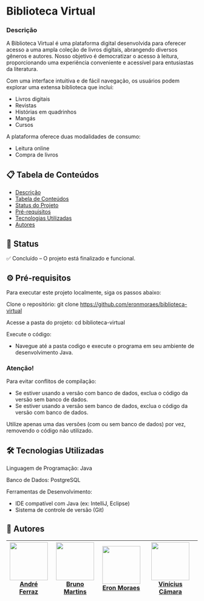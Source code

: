 # Biblioteca Virtual

### Descrição
A Biblioteca Virtual é uma plataforma digital desenvolvida para oferecer acesso a uma ampla coleção de livros digitais, abrangendo diversos gêneros e autores. Nosso objetivo é democratizar o acesso à leitura, proporcionando uma experiência conveniente e acessível para entusiastas da literatura.

Com uma interface intuitiva e de fácil navegação, os usuários podem explorar uma extensa biblioteca que inclui:
- Livros digitais
- Revistas
- Histórias em quadrinhos
- Mangás
- Cursos

A plataforma oferece duas modalidades de consumo:
- Leitura online
- Compra de livros

## 📋 Tabela de Conteúdos

<!--ts-->
   * [Descrição](#descrição)
   * [Tabela de Conteúdos](#tabela-de-conteúdos)
   * [Status do Projeto](#status)
   * [Pré-requisitos](#pré-requisitos)
   * [Tecnologias Utilizadas](#tecnologias-utilizadas)
   * [Autores](#autores)
<!--te-->

## 🚀 Status
✅ Concluído – O projeto está finalizado e funcional.

## ⚙️ Pré-requisitos
Para executar este projeto localmente, siga os passos abaixo:

Clone o repositório:
git clone https://github.com/eronmoraes/biblioteca-virtual

Acesse a pasta do projeto:
cd biblioteca-virtual

Execute o código:
- Navegue até a pasta codigo e execute o programa em seu ambiente de desenvolvimento Java.

### Atenção!
Para evitar conflitos de compilação:
- Se estiver usando a versão com banco de dados, exclua o código da versão sem banco de dados.
- Se estiver usando a versão sem banco de dados, exclua o código da versão com banco de dados.

Utilize apenas uma das versões (com ou sem banco de dados) por vez, removendo o código não utilizado.

## 🛠 Tecnologias Utilizadas
Linguagem de Programação: Java

Banco de Dados: PostgreSQL

Ferramentas de Desenvolvimento:
- IDE compatível com Java (ex: IntelliJ, Eclipse)
- Sistema de controle de versão (Git)

## 👥 Autores

| [<img src="https://github.com/AndreFerrazzzz.png" width=100><br>André Ferraz](https://github.com/AndreFerrazzzz) | [<img src="https://github.com/Bruno-Mrs.png" width=100><br>Bruno Martins](https://github.com/Bruno-Mrs) | [<img src="https://github.com/eronmoraes.png" width=100><br>Eron Moraes](https://github.com/eronmoraes) | [<img src="https://github.com/VinicinCamara.png" width=100><br>Vinícius Câmara](https://github.com/VinicinCamara) |
|:----------------------------------------------------------------------------------------------------------------:|:------------------------------------------------------------------------------------------------------:|:------------------------------------------------------------------------------------------------------:|:------------------------------------------------------------------------------------------------------------------:|
